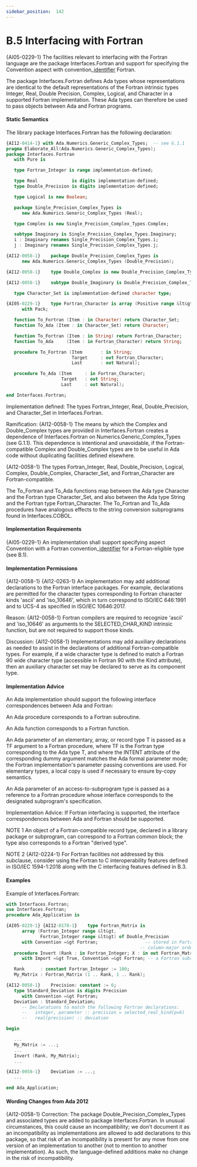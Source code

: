 ```yaml
---
sidebar_position:  142
---
```


# B.5  Interfacing with Fortran

{AI05-0229-1} The facilities relevant to interfacing with the Fortran language are the package Interfaces.Fortran and support for specifying the Convention aspect with convention_[identifier](./AA-2.3#S0002) Fortran.

The package Interfaces.Fortran defines Ada types whose representations are identical to the default representations of the Fortran intrinsic types Integer, Real, Double Precision, Complex, Logical, and Character in a supported Fortran implementation. These Ada types can therefore be used to pass objects between Ada and Fortran programs. 


#### Static Semantics

The library package Interfaces.Fortran has the following declaration: 

```ada
{AI12-0414-1} with Ada.Numerics.Generic_Complex_Types;  -- see G.1.1
pragma Elaborate_All(Ada.Numerics.Generic_Complex_Types);
package Interfaces.Fortran
   with Pure is

```

```ada
   type Fortran_Integer is range implementation-defined;

```

```ada
   type Real             is digits implementation-defined;
   type Double_Precision is digits implementation-defined;

```

```ada
   type Logical is new Boolean;

```

```ada
   package Single_Precision_Complex_Types is
      new Ada.Numerics.Generic_Complex_Types (Real);

```

```ada
   type Complex is new Single_Precision_Complex_Types.Complex;

```

```ada
   subtype Imaginary is Single_Precision_Complex_Types.Imaginary;
   i : Imaginary renames Single_Precision_Complex_Types.i;
   j : Imaginary renames Single_Precision_Complex_Types.j;

```

```ada
{AI12-0058-1}    package Double_Precision_Complex_Types is
      new Ada.Numerics.Generic_Complex_Types (Double_Precision);

```

```ada
{AI12-0058-1}    type Double_Complex is new Double_Precision_Complex_Types.Complex;

```

```ada
{AI12-0058-1}    subtype Double_Imaginary is Double_Precision_Complex_Types.Imaginary;

```

```ada
   type Character_Set is implementation-defined character type;

```

```ada
{AI05-0229-1}    type Fortran_Character is array (Positive range &lt&gt) of Character_Set
      with Pack;

```

```ada
   function To_Fortran (Item : in Character) return Character_Set;
   function To_Ada (Item : in Character_Set) return Character;

```

```ada
   function To_Fortran (Item : in String) return Fortran_Character;
   function To_Ada     (Item : in Fortran_Character) return String;

```

```ada
   procedure To_Fortran (Item       : in String;
                         Target     : out Fortran_Character;
                         Last       : out Natural);

```

```ada
   procedure To_Ada (Item     : in Fortran_Character;
                     Target   : out String;
                     Last     : out Natural);

```

```ada
end Interfaces.Fortran;

```

Implementation defined: The types Fortran_Integer, Real, Double_Precision, and Character_Set in Interfaces.Fortran.

Ramification: {AI12-0058-1} The means by which the Complex and Double_Complex types are provided in Interfaces.Fortran creates a dependence of Interfaces.Fortran on Numerics.Generic_Complex_Types (see G.1.1). This dependence is intentional and unavoidable, if the Fortran-compatible Complex and Double_Complex types are to be useful in Ada code without duplicating facilities defined elsewhere. 

{AI12-0058-1} The types Fortran_Integer, Real, Double_Precision, Logical, Complex, Double_Complex, Character_Set, and Fortran_Character are Fortran-compatible.

The To_Fortran and To_Ada functions map between the Ada type Character and the Fortran type Character_Set, and also between the Ada type String and the Fortran type Fortran_Character. The To_Fortran and To_Ada procedures have analogous effects to the string conversion subprograms found in Interfaces.COBOL. 


#### Implementation Requirements

{AI05-0229-1} An implementation shall support specifying aspect Convention with a Fortran convention_[identifier](./AA-2.3#S0002) for a Fortran-eligible type (see B.1). 


#### Implementation Permissions

{AI12-0058-1} {AI12-0263-1} An implementation may add additional declarations to the Fortran interface packages. For example, declarations are permitted for the character types corresponding to Fortran character kinds 'ascii' and 'iso_10646', which in turn correspond to ISO/IEC 646:1991 and to UCS-4 as specified in ISO/IEC 10646:2017. 

Reason: {AI12-0058-1} Fortran compilers are required to recognize 'ascii' and 'iso_10646' as arguments to the SELECTED_CHAR_KIND intrinsic function, but are not required to support those kinds. 

Discussion: {AI12-0058-1} Implementations may add auxiliary declarations as needed to assist in the declarations of additional Fortran-compatible types. For example,  if a wide character type is defined to match a Fortran 90 wide character type (accessible in Fortran 90 with the Kind attribute), then an auxiliary character set may be declared to serve as its component type. 


#### Implementation Advice

An Ada implementation should support the following interface correspondences between Ada and Fortran: 

An Ada procedure corresponds to a Fortran subroutine.

An Ada function corresponds to a Fortran function.

An Ada parameter of an elementary, array, or record type T is passed as a TF argument to a Fortran procedure, where TF is the Fortran type corresponding to the Ada type T, and where the INTENT attribute of the corresponding dummy argument matches the Ada formal parameter mode; the Fortran implementation's parameter passing conventions are used. For elementary types, a local copy is used if necessary to ensure by-copy semantics.

An Ada parameter of an access-to-subprogram type is passed as a reference to a Fortran procedure whose interface corresponds to the designated subprogram's specification. 

Implementation Advice: If Fortran interfacing is supported, the interface correspondences between Ada and Fortran should be supported.

NOTE 1   An object of a Fortran-compatible record type, declared in a library package or subprogram, can correspond to a Fortran common block; the type also corresponds to a Fortran "derived type".

NOTE 2   {AI12-0224-1} For Fortran facilities not addressed by this subclause, consider using the Fortran to C interoperability features defined in ISO/IEC 1594-1:2018 along with the C interfacing features defined in B.3.


#### Examples

Example of Interfaces.Fortran: 

```ada
with Interfaces.Fortran;
use Interfaces.Fortran;
procedure Ada_Application is

```

```ada
{AI05-0229-1} {AI12-0178-1}    type Fortran_Matrix is 
      array (Fortran_Integer range &lt&gt,
             Fortran_Integer range &lt&gt) of Double_Precision
      with Convention =&gt Fortran;                  -- stored in Fortran's
                                                   -- column-major order
   procedure Invert (Rank : in Fortran_Integer; X : in out Fortran_Matrix)
      with Import =&gt True, Convention =&gt Fortran; -- a Fortran subroutine

```

```ada
   Rank      : constant Fortran_Integer := 100;
   My_Matrix : Fortran_Matrix (1 .. Rank, 1 .. Rank);

```

```ada
{AI12-0058-1}    Precision: constant := 6;
   type Standard_Deviation is digits Precision
      with Convention =&gt Fortran;
   Deviation : Standard_Deviation;
      -- Declarations to match the following Fortran declarations:
      --   integer, parameter :: precision = selected_real_kind(p=6)
      --   real(precision) :: deviation

```

```ada
begin

```

```ada
   ...
   My_Matrix := ...;
   ...
   Invert (Rank, My_Matrix);
   ...

```

```ada
{AI12-0058-1}    Deviation := ...;
   ...

```

```ada
end Ada_Application;

```


#### Wording Changes from Ada 2012

{AI12-0058-1} Correction: The package Double_Precision_Complex_Types and associated types are added to package Interfaces.Fortran. In unusual circumstances, this could cause an incompatibility; we don't document it as an incompatibility as implementations are allowed to add declarations to this package, so that risk of an incompatibility is present for any move from one version of an implementation to another (not to mention to another implementation). As such, the language-defined additions make no change in the risk of incompatibility. 

